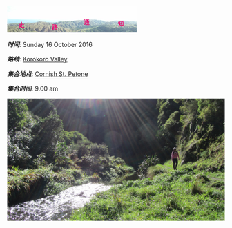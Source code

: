 ![skyline](_images/skyline2.png)

***时间***: Sunday 16 October 2016

***路线***: [Korokoro Valley](http://tracks.org.nz/track/show/99)

***集合地点***: [Cornish St. Petone](https://goo.gl/maps/T1RFsfR97ES2)

***集合时间***: 9.00 am






![korokoro1](_images/korokoro1.jpg)


